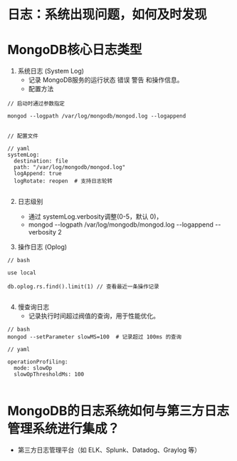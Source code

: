 # 日志：系统出现问题，如何及时发现

# MongoDB核心日志类型

1. 系统日志 (System Log)
   - 记录 MongoDB服务的运行状态 错误 警告 和操作信息。
   - 配置方法

```
// 启动时通过参数指定

mongod --logpath /var/log/mongodb/mongod.log --logappend


// 配置文件

// yaml
systemLog:
  destination: file
  path: "/var/log/mongodb/mongod.log"
  logAppend: true
  logRotate: reopen  # 支持日志轮转


```

2. 日志级别

   - 通过 systemLog.verbosity调整(0-5，默认 0)，
   - mongod --logpath /var/log/mongodb/mongod.log --logappend --verbosity 2

3. 操作日志 (Oplog)

```
// bash

use local

db.oplog.rs.find().limit(1) // 查看最近一条操作记录


```

4. 慢查询日志
   - 记录执行时间超过阀值的查询，用于性能优化。

```
// bash
mongod --setParameter slowMS=100  # 记录超过 100ms 的查询

// yaml

operationProfiling:
  mode: slowOp
  slowOpThresholdMs: 100


```

# MongoDB的日志系统如何与第三方日志管理系统进行集成？

- 第三方日志管理平台（如 ELK、Splunk、Datadog、Graylog 等）

